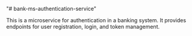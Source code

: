 "# bank-ms-authentication-service" 

This is a microservice for authentication in a banking system. It provides endpoints for user registration, login, and token management.
